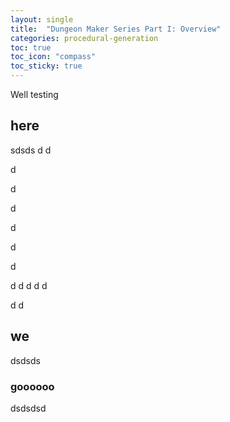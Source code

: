 ```yaml
---
layout: single
title:  "Dungeon Maker Series Part I: Overview"
categories: procedural-generation
toc: true
toc_icon: "compass"
toc_sticky: true
---
```


Well testing
## here
sdsds
d
d

d

d

d

d

d

d


d
d
d
d
d

d
d

## we 
dsdsds

### goooooo
dsdsdsd
